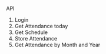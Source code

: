 API

1. Login
2. Get Attendance today
3. Get Schedule
4. Store Attendance
5. Get Attendance by Month and Year
